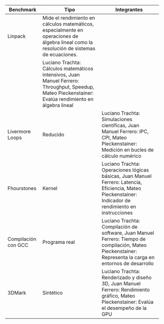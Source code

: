 | Benchmark           | Tipo           | Integrantes                                                                 |
|---------------------|----------------|-----------------------------------------------------------------------------|
| Linpack             | Mide el rendimiento en cálculos matemáticos, especialmente en operaciones de álgebra lineal como la resolución de sistemas de ecuaciones.
      | Luciano Trachta: Cálculos matemáticos intensivos, Juan Manuel Ferrero: Throughput, Speedup, Mateo Pieckenstainer: Evalúa rendimiento en álgebra lineal |
| Livermore Loops     | Reducido       | Luciano Trachta: Simulaciones científicas, Juan Manuel Ferrero: IPC, CPI, Mateo Pieckenstainer: Medición en bucles de cálculo numérico |
| Fhourstones         | Kernel         | Luciano Trachta: Operaciones lógicas básicas, Juan Manuel Ferrero: Latencia, Eficiencia, Mateo Pieckenstainer: Indicador de rendimiento en instrucciones |
| Compilación con GCC | Programa real  | Luciano Trachta: Compilación de software, Juan Manuel Ferrero: Tiempo de compilación, Mateo Pieckenstainer: Representa la carga en entornos de desarrollo |
| 3DMark              | Sintético      | Luciano Trachta: Renderizado y diseño 3D, Juan Manuel Ferrero: Rendimiento gráfico, Mateo Pieckenstainer: Evalúa el desempeño de la GPU |

